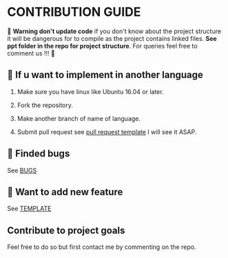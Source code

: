 # CONTRIBUTION GUIDE

:ghost: **Warning don't update code** if you don't know about the project structure it will be dangerous for to compile as the project contains linked files. **See ppt folder in the repo for project structure**. For queries feel free to comment us !!! :ghost:

## :statue_of_liberty: If u want to implement in another language

1. Make sure you have linux like Ubuntu 16.04 or later.

2. Fork the repository.

3. Make another branch of name of language.

4. Submit pull request see [pull request template](PULL_REQUEST_TEMPLATE.md) I will see it ASAP.

## :statue_of_liberty: Finded bugs

See [BUGS](.github/ISSUE_TEMPLATE/bug_report.md)

## :statue_of_liberty: Want to add new feature

See [TEMPLATE](.github/ISSUE_TEMPLATE/feature_request.md)

## Contribute to project goals

Feel free to do so but first contact me by commenting on the repo.